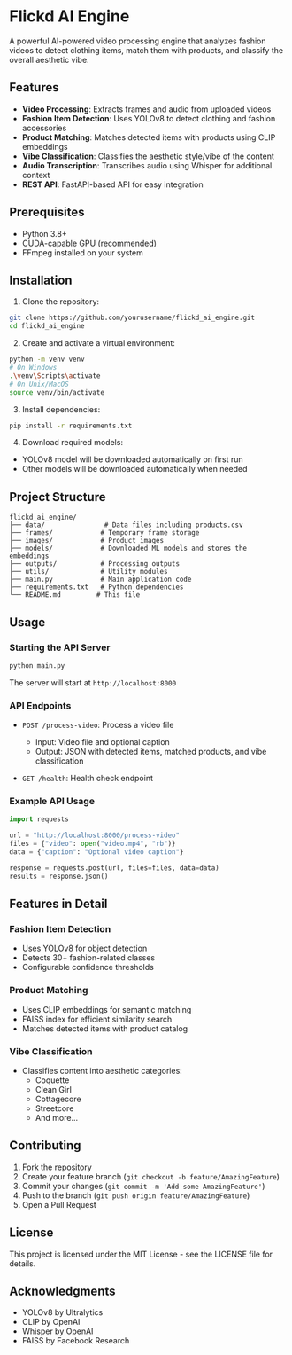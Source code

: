 # Flickd AI Engine

A powerful AI-powered video processing engine that analyzes fashion videos to detect clothing items, match them with products, and classify the overall aesthetic vibe.

## Features

- **Video Processing**: Extracts frames and audio from uploaded videos
- **Fashion Item Detection**: Uses YOLOv8 to detect clothing and fashion accessories
- **Product Matching**: Matches detected items with products using CLIP embeddings
- **Vibe Classification**: Classifies the aesthetic style/vibe of the content
- **Audio Transcription**: Transcribes audio using Whisper for additional context
- **REST API**: FastAPI-based API for easy integration

## Prerequisites

- Python 3.8+
- CUDA-capable GPU (recommended)
- FFmpeg installed on your system

## Installation

1. Clone the repository:
```bash
git clone https://github.com/yourusername/flickd_ai_engine.git
cd flickd_ai_engine
```

2. Create and activate a virtual environment:
```bash
python -m venv venv
# On Windows
.\venv\Scripts\activate
# On Unix/MacOS
source venv/bin/activate
```

3. Install dependencies:
```bash
pip install -r requirements.txt
```

4. Download required models:
- YOLOv8 model will be downloaded automatically on first run
- Other models will be downloaded automatically when needed

## Project Structure

```
flickd_ai_engine/
├── data/               # Data files including products.csv
├── frames/            # Temporary frame storage
├── images/            # Product images
├── models/            # Downloaded ML models and stores the embeddings 
├── outputs/           # Processing outputs
├── utils/             # Utility modules
├── main.py            # Main application code
├── requirements.txt   # Python dependencies
└── README.md         # This file
```

## Usage

### Starting the API Server

```bash
python main.py
```

The server will start at `http://localhost:8000`

### API Endpoints

- `POST /process-video`: Process a video file
  - Input: Video file and optional caption
  - Output: JSON with detected items, matched products, and vibe classification

- `GET /health`: Health check endpoint

### Example API Usage

```python
import requests

url = "http://localhost:8000/process-video"
files = {"video": open("video.mp4", "rb")}
data = {"caption": "Optional video caption"}

response = requests.post(url, files=files, data=data)
results = response.json()
```

## Features in Detail

### Fashion Item Detection
- Uses YOLOv8 for object detection
- Detects 30+ fashion-related classes
- Configurable confidence thresholds

### Product Matching
- Uses CLIP embeddings for semantic matching
- FAISS index for efficient similarity search
- Matches detected items with product catalog

### Vibe Classification
- Classifies content into aesthetic categories:
  - Coquette
  - Clean Girl
  - Cottagecore
  - Streetcore
  - And more...

## Contributing

1. Fork the repository
2. Create your feature branch (`git checkout -b feature/AmazingFeature`)
3. Commit your changes (`git commit -m 'Add some AmazingFeature'`)
4. Push to the branch (`git push origin feature/AmazingFeature`)
5. Open a Pull Request

## License

This project is licensed under the MIT License - see the LICENSE file for details.

## Acknowledgments

- YOLOv8 by Ultralytics
- CLIP by OpenAI
- Whisper by OpenAI
- FAISS by Facebook Research 
